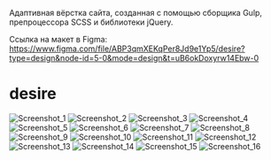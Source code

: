 Адаптивная вёрстка сайта, созданная с помощью сборщика Gulp, препроцессора SCSS и библиотеки jQuery.

Ссылка на макет в Figma:
https://www.figma.com/file/ABP3qmXEKqPer8Jd9e1Yp5/desire?type=design&node-id=5-0&mode=design&t=uB6okDoxyrw14Ebw-0

# desire

![Screenshot_1](https://github.com/zebpaa/desire/assets/99737311/71293ccf-df0f-40f1-8417-dc2e656a3296)
![Screenshot_2](https://github.com/zebpaa/desire/assets/99737311/18507b78-4bd8-4370-ab43-bd7d9d035cfa)
![Screenshot_3](https://github.com/zebpaa/desire/assets/99737311/6c19ad59-5908-4ab2-a8c4-d3a04d748cce)
![Screenshot_4](https://github.com/zebpaa/desire/assets/99737311/b9650293-275b-4116-9e18-f808ce3c5f0d)
![Screenshot_5](https://github.com/zebpaa/desire/assets/99737311/2110cd4e-82f9-416f-ac87-0b4e360bc760)
![Screenshot_6](https://github.com/zebpaa/desire/assets/99737311/1526c19e-dfe9-4532-81e2-f941cd341714)
![Screenshot_7](https://github.com/zebpaa/desire/assets/99737311/199ab518-d274-4c8a-af3a-c2bcffdc9a34)
![Screenshot_8](https://github.com/zebpaa/desire/assets/99737311/123aaa4d-4e75-4275-94b7-66c1a019eb30)
![Screenshot_9](https://github.com/zebpaa/desire/assets/99737311/12f24ab4-85be-4e43-9372-cc5b1a0e4ebc)
![Screenshot_10](https://github.com/zebpaa/desire/assets/99737311/4abe7561-1435-4d4f-aceb-b6d2dd205fab)
![Screenshot_11](https://github.com/zebpaa/desire/assets/99737311/3e7c85a2-71c1-452e-af4e-c0f627416ce8)
![Screenshot_12](https://github.com/zebpaa/desire/assets/99737311/85d6e4aa-57f6-44c1-8c80-a4054c80057e)
![Screenshot_13](https://github.com/zebpaa/desire/assets/99737311/33fced43-2521-42ff-b20a-e83e7eb39707)
![Screenshot_14](https://github.com/zebpaa/desire/assets/99737311/9f62d107-7745-458b-a587-7eaeacba93aa)
![Screenshot_15](https://github.com/zebpaa/desire/assets/99737311/872ed872-02f4-446a-84f5-27a8579068a1)
![Screenshot_16](https://github.com/zebpaa/desire/assets/99737311/02536eff-2adf-4a03-90e0-a31de8bc73f3)
